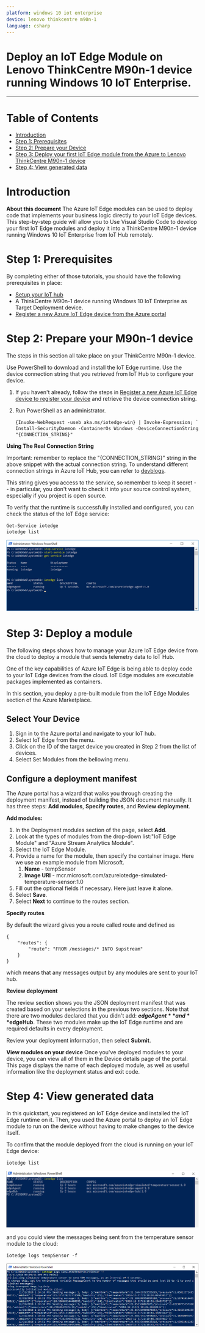 ```yaml
---
platform: windows 10 iot enterprise
device: lenovo thinkcentre m90n-1
language: csharp
---
```


Deploy an IoT Edge Module on Lenovo ThinkCentre M90n-1 device running Windows 10 IoT Enterprise.
===
---

# Table of Contents

-   [Introduction](#Introduction)
-   [Step 1: Prerequisites](#Prerequisites)
-   [Step 2: Prepare your Device](#PrepareDevice)
-   [Step 3: Deploy your first IoT Edge module from the Azure to Lenovo ThinkCentre M90n-1 device](#Manual)
-   [Step 4: View generated data](#NextSteps)

<a name="Introduction"></a>
# Introduction

**About this document**
 The Azure IoT Edge modules can be used to deploy code that implements your business logic directly to your IoT Edge devices. This step-by-step guide will allow you to Use Visual Studio Code to develop your first IoT Edge modules and deploy it into a ThinkCentre M90n-1 device running Windows 10 IoT Enterprise from IoT Hub remotely.

<a name="Prerequisites"></a>
# Step 1: Prerequisites

By completing either of those tutorials, you should have the following prerequisites in place:

-   [Setup your IoT hub](https://account.windowsazure.com/signup?offer=ms-azr-0044p)
-   A ThinkCentre M90n-1 device running Windows 10 IoT Enterprise as Target Deployment device.
-   [Register a new Azure IoT Edge device from the Azure portal](https://docs.microsoft.com/en-us/azure/iot-edge/how-to-register-device-portal)

<a name="PrepareDevice"></a>
# Step 2: Prepare your M90n-1 device

The steps in this section all take place on your ThinkCentre M90n-1 device.

Use PowerShell to download and install the IoT Edge runtime. Use the device connection string that you retrieved from IoT Hub to configure your device.

1.  If you haven't already, follow the steps in [Register a new Azure IoT Edge device to register your device](https://docs.microsoft.com/en-us/azure/iot-edge/how-to-register-device-portal) and retrieve the device connection string.
2.  Run PowerShell as an administrator.

        {Invoke-WebRequest -useb aka.ms/iotedge-win} | Invoke-Expression; `
        Install-SecurityDaemon -ContainerOs Windows -DeviceConnectionString "{CONNECTION_STRING}"

**Using The Real Connection String** 

Important: remember to replace the "{CONNECTION_STRING}" string in the above snippet with the actual connection string. To understand different connection strings in Azure IoT Hub, you can refer to [devblogs](https://devblogs.microsoft.com/iotdev/understand-different-connection-strings-in-azure-iot-hub/).

This string gives you access to the service, so remember to keep it secret -- in particular, you don't want to check it into your source control system, especially if you project is open source.

To verify that the runtime is successfully installed and configured, you can check the status of the IoT Edge service:

    Get-Service iotedge
	iotedge list

 ![](./media/m90n-1/iotedge-list-1.png)

<a name="Manual"></a>
# Step 3: Deploy a module

The following steps shows how to manage your Azure IoT Edge device from the cloud to deploy a module that sends telemetry data to IoT Hub.

One of the key capabilities of Azure IoT Edge is being able to deploy code to your IoT Edge devices from the cloud. IoT Edge modules are executable packages implemented as containers.
 
In this section, you deploy a pre-built module from the IoT Edge Modules section of the Azure Marketplace. 

<a name="Step-3-1-IoTEdgeRunTime"></a>
## Select Your Device

1.  Sign in to the Azure portal and navigate to your IoT hub.
2.  Select IoT Edge from the menu.
3.  Click on the ID of the target device you created in Step 2 from the list of devices.
4.  Select Set Modules from the bellowing menu.

<a name="Step-3-2-IoTEdgeRunTime"></a>
## Configure a deployment manifest

The Azure portal has a wizard that walks you through creating the deployment manifest, instead of building the JSON document manually. It has three steps: **Add modules**, **Specify routes**, and **Review deployment**.

**Add modules:**

1.  In the Deployment modules section of the page, select **Add**.
2.  Look at the types of modules from the drop-down list:"IoT Edge Module" and "Azure Stream Analytics Module".
3.  Select the IoT Edge Module.
4.  Provide a name for the module, then specify the container image. Here we use an example module from Microsoft. 
	1.  **Name** - tempSensor
	2.  **Image URI** - mcr.microsoft.com/azureiotedge-simulated-temperature-sensor:1.0
5.  Fill out the optional fields if necessary. Here just leave it alone.
6.  Select **Save**.
7.  Select **Next** to continue to the routes section.

**Specify routes**

By default the wizard gives you a route called route and defined as 

	{
  		"routes": {
    		"route": "FROM /messages/* INTO $upstream"
  		}
	}

which means that any messages output by any modules are sent to your IoT hub.


**Review deployment**

The review section shows you the JSON deployment manifest that was created based on your selections in the previous two sections. Note that there are two modules declared that you didn't add: **$edgeAgent** and **$edgeHub**. These two modules make up the IoT Edge runtime and are required defaults in every deployment.

Review your deployment information, then select **Submit**.

**View modules on your device**
Once you've deployed modules to your device, you can view all of them in the Device details page of the portal. This page displays the name of each deployed module, as well as useful information like the deployment status and exit code.

<a name="NextSteps"></a>
# Step 4: View generated data
In this quickstart, you registered an IoT Edge device and installed the IoT Edge runtime on it. Then, you used the Azure portal to deploy an IoT Edge module to run on the device without having to make changes to the device itself.

To confirm that the module deployed from the cloud is running on your IoT Edge device:

    iotedge list


 ![](./media/m90n-1/iotedge-list-2.png)

and you could view the messages being sent from the temperature sensor module to the cloud:

    iotedge logs tempSensor -f


 ![](./media/m90n-1/iotedge-logs.png)

  
[setup-devbox-Windows]: https://github.com/Azure/azure-iot-sdk-c/blob/master/doc/devbox_setup.md
[lnk-setup-iot-hub]: ../setup_iothub.md
[lnk-manage-iot-hub]: ../manage_iot_hub.md